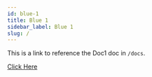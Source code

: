 ```yaml
---
id: blue-1
title: Blue 1
sidebar_label: Blue 1
slug: /
---
```


This is a link to reference the Doc1 doc in `/docs`. 

[Click Here](/docs/doc2.md)